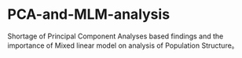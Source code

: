 # PCA-and-MLM-analysis
Shortage of Principal Component Analyses based findings and the importance of Mixed linear model on analysis of Population Structure。
